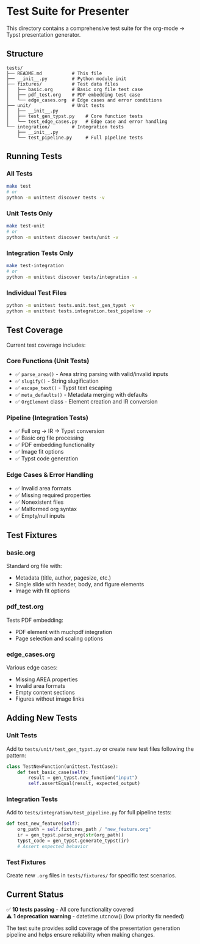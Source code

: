 # Test Suite for Presenter

This directory contains a comprehensive test suite for the org-mode → Typst presentation generator.

## Structure

```
tests/
├── README.md           # This file
├── __init__.py         # Python module init
├── fixtures/           # Test data files
│   ├── basic.org       # Basic org file test case
│   ├── pdf_test.org    # PDF embedding test case
│   └── edge_cases.org  # Edge cases and error conditions
├── unit/               # Unit tests
│   ├── __init__.py
│   ├── test_gen_typst.py    # Core function tests
│   └── test_edge_cases.py   # Edge case and error handling
└── integration/        # Integration tests
    ├── __init__.py
    └── test_pipeline.py     # Full pipeline tests

```

## Running Tests

### All Tests
```bash
make test
# or
python -m unittest discover tests -v
```

### Unit Tests Only
```bash
make test-unit
# or  
python -m unittest discover tests/unit -v
```

### Integration Tests Only
```bash
make test-integration
# or
python -m unittest discover tests/integration -v
```

### Individual Test Files
```bash
python -m unittest tests.unit.test_gen_typst -v
python -m unittest tests.integration.test_pipeline -v
```

## Test Coverage

Current test coverage includes:

### Core Functions (Unit Tests)
- ✅ `parse_area()` - Area string parsing with valid/invalid inputs
- ✅ `slugify()` - String slugification 
- ✅ `escape_text()` - Typst text escaping
- ✅ `meta_defaults()` - Metadata merging with defaults
- ✅ `OrgElement` class - Element creation and IR conversion

### Pipeline (Integration Tests)  
- ✅ Full org → IR → Typst conversion
- ✅ Basic org file processing
- ✅ PDF embedding functionality
- ✅ Image fit options
- ✅ Typst code generation

### Edge Cases & Error Handling
- ✅ Invalid area formats
- ✅ Missing required properties  
- ✅ Nonexistent files
- ✅ Malformed org syntax
- ✅ Empty/null inputs

## Test Fixtures

### basic.org
Standard org file with:
- Metadata (title, author, pagesize, etc.)
- Single slide with header, body, and figure elements
- Image with fit options

### pdf_test.org  
Tests PDF embedding:
- PDF element with muchpdf integration
- Page selection and scaling options

### edge_cases.org
Various edge cases:
- Missing AREA properties
- Invalid area formats
- Empty content sections
- Figures without image links

## Adding New Tests

### Unit Tests
Add to `tests/unit/test_gen_typst.py` or create new test files following the pattern:

```python
class TestNewFunction(unittest.TestCase):
    def test_basic_case(self):
        result = gen_typst.new_function("input")
        self.assertEqual(result, expected_output)
```

### Integration Tests
Add to `tests/integration/test_pipeline.py` for full pipeline tests:

```python
def test_new_feature(self):
    org_path = self.fixtures_path / "new_feature.org"
    ir = gen_typst.parse_org(str(org_path))
    typst_code = gen_typst.generate_typst(ir)
    # Assert expected behavior
```

### Test Fixtures
Create new `.org` files in `tests/fixtures/` for specific test scenarios.

## Current Status

✅ **10 tests passing** - All core functionality covered  
⚠️ **1 deprecation warning** - datetime.utcnow() (low priority fix needed)

The test suite provides solid coverage of the presentation generation pipeline and helps ensure reliability when making changes.
